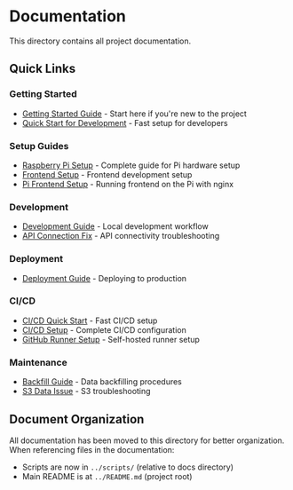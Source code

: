 # Documentation

This directory contains all project documentation.

## Quick Links

### Getting Started
- [Getting Started Guide](GETTING_STARTED.md) - Start here if you're new to the project
- [Quick Start for Development](QUICK_START_DEV.md) - Fast setup for developers

### Setup Guides
- [Raspberry Pi Setup](RASPBERRY_PI_SETUP.md) - Complete guide for Pi hardware setup
- [Frontend Setup](FRONTEND_SETUP.md) - Frontend development setup
- [Pi Frontend Setup](PI_FRONTEND_SETUP.md) - Running frontend on the Pi with nginx

### Development
- [Development Guide](DEVELOPMENT.md) - Local development workflow
- [API Connection Fix](API_CONNECTION_FIX.md) - API connectivity troubleshooting

### Deployment
- [Deployment Guide](DEPLOYMENT.md) - Deploying to production

### CI/CD
- [CI/CD Quick Start](CICD_QUICK_START.md) - Fast CI/CD setup
- [CI/CD Setup](CI_CD_SETUP.md) - Complete CI/CD configuration
- [GitHub Runner Setup](GITHUB_RUNNER_SETUP.md) - Self-hosted runner setup

### Maintenance
- [Backfill Guide](BACKFILL_GUIDE.md) - Data backfilling procedures
- [S3 Data Issue](S3_DATA_ISSUE.md) - S3 troubleshooting

## Document Organization

All documentation has been moved to this directory for better organization. When referencing files in the documentation:
- Scripts are now in `../scripts/` (relative to docs directory)
- Main README is at `../README.md` (project root)

